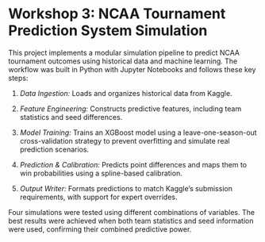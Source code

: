 # Workshop 3: NCAA Tournament Prediction System Simulation
This project implements a modular simulation pipeline to predict NCAA tournament outcomes using historical data and machine learning. The workflow was built in Python with Jupyter Notebooks and follows these key steps:

1. *Data Ingestion:* Loads and organizes historical data from Kaggle.

2. *Feature Engineering:* Constructs predictive features, including team statistics and seed differences.

3. *Model Training:* Trains an XGBoost model using a leave-one-season-out cross-validation strategy to prevent overfitting and simulate real prediction scenarios.

4. *Prediction & Calibration:* Predicts point differences and maps them to win probabilities using a spline-based calibration.

5. *Output Writer:* Formats predictions to match Kaggle’s submission requirements, with support for expert overrides.

Four simulations were tested using different combinations of variables. The best results were achieved when both team statistics and seed information were used, confirming their combined predictive power.
